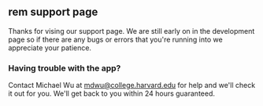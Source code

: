 ## rem support page

Thanks for vising our support page. We are still early on in the development page so if there are any bugs or errors that you're running into we appreciate your patience.


### Having trouble with the app?

Contact Michael Wu at mdwu@college.harvard.edu for help and we'll check it out for you. We'll get back to you within 24 hours guaranteed.
